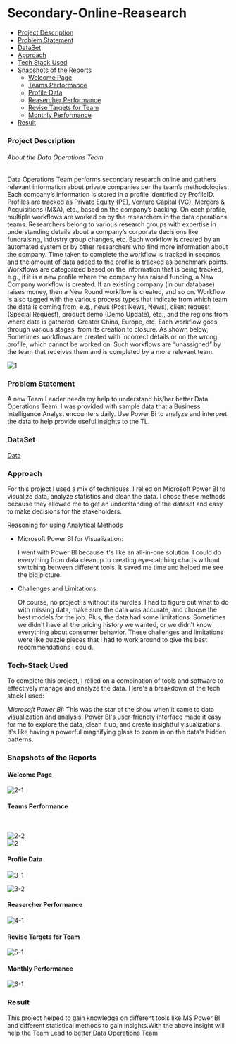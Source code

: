 # Secondary-Online-Reasearch

- [Project Description](#project-description)
- [Problem Statement](#problem-statement)
- [DataSet](#dataset)
- [Approach](#approach)
- [Tech Stack Used](#tech-stack-used)
- [Snapshots of the Reports](#snapshots-of-the-reports)
    - [Welcome Page](#welcome-page)
    - [Teams Performance](#teams-performance)
    - [Profile Data](profile-data)
    - [Reasercher Performance](reasercher-performance)
    - [Revise Targets for Team](revise-targets-for-team)
    - [Monthly Performance](monthly-performance)
- [Result](Result)


### Project Description
###### About the Data Operations Team
<p>Data Operations Team performs secondary research online and gathers relevant information about private companies per the team’s methodologies. Each company’s information is stored in a profile identified by ProfileID. Profiles are tracked as Private Equity (PE), Venture Capital (VC), Mergers & Acquisitions (M&A), etc., based on the company’s backing. On each profile, multiple workflows are worked on by the researchers in the data operations teams. Researchers belong to various research groups with expertise in understanding details about a company’s corporate decisions like fundraising, industry group changes, etc. Each workflow is created by an automated system or by other researchers who find more information about the company. Time taken to complete the workflow is tracked in seconds, and the amount of data added to the profile is tracked as benchmark points. Workflows are categorized based on the information that is being tracked, e.g., if it is a new profile where the company has raised funding, a New Company workflow is created. If an existing company (in our database) raises money, then a New Round workflow is created, and so on. Workflow is also tagged with the various process types that indicate from which team the data is coming from, e.g., news (Post News, News), client request (Special Request), product demo (Demo Update), etc., and the regions from where data is gathered, Greater China, Europe, etc. Each workflow goes through various stages, from its creation to closure. As shown below, Sometimes workflows are created with incorrect details or on the wrong profile, which cannot be worked on. Such workflows are “unassigned” by the team that receives them and is completed by a more relevant team.</p>

![1](https://github.com/SushmaRaasi/Secondary-Online-Reasearch/assets/79751402/52f97574-33ae-4000-849e-bc5ecbb08d21)

### Problem Statement
<p>A new Team Leader needs my help to understand his/her better Data Operations Team. I was provided with sample data that a Business Intelligence Analyst encounters daily. Use Power Bi to analyze and interpret the data to help provide useful insights to the TL.</p>

### DataSet
[Data](https://drive.google.com/file/d/1afSMYCuGOzYVcsHRGvwfGfnxZ-T2V9aZ/view?usp=sharing)

### Approach
<p>For this project I used a mix of techniques. I relied on Microsoft Power BI to visualize data, analyze statistics and clean the data. I chose these methods because they allowed me to get an understanding of the dataset and easy to make decisions for the stakeholders.
</p>
<p>Reasoning for using Analytical Methods
</p>
<ul>
  <li>Microsoft Power BI for Visualization:</li>
  <p>I went with Power BI because it's like an all-in-one solution. I could do everything from data cleanup to creating eye-catching charts without switching between different tools. It saved me time and helped me see the big picture.
</p>
  <li>Challenges and Limitations:</li>
  <p>Of course, no project is without its hurdles. I had to figure out what to do with missing data, make sure the data was accurate, and choose the best models for the job. Plus, the data had some limitations. Sometimes we didn't have all the pricing history we wanted, or we didn't know everything about consumer behavior. These challenges and limitations were like puzzle pieces that I had to work around to give the best recommendations I could.</p>
</ul>

### Tech-Stack Used
<p>To complete this project, I relied on a combination of tools and software to effectively manage and analyze the data. Here's a breakdown of the tech stack I used:
</p>
<p><i>Microsoft Power BI:</i> This was the star of the show when it came to data visualization and analysis. Power BI's user-friendly interface made it easy for me to explore the data, clean it up, and create insightful visualizations. It's like having a powerful magnifying glass to zoom in on the data's hidden patterns.
</p>

### Snapshots of the Reports
#### Welcome Page
![2-1](https://github.com/SushmaRaasi/Secondary-Online-Reasearch/assets/79751402/c7bddf04-450e-4a90-9158-f322bd40fd97)
<br>
#### Teams Performance
<br>

![2-2](https://github.com/SushmaRaasi/Secondary-Online-Reasearch/assets/79751402/204c24f8-eb6a-4f39-9f68-7fd8e0c6cee8)
<br>
![2](https://github.com/SushmaRaasi/Secondary-Online-Reasearch/assets/79751402/05ab234c-ca11-4c99-8141-fba5097e5363)
<br>
#### Profile Data

![3-1](https://github.com/SushmaRaasi/Secondary-Online-Reasearch/assets/79751402/1ef224d3-041d-448c-bb4d-7fa50b5aea21)

![3-2](https://github.com/SushmaRaasi/Secondary-Online-Reasearch/assets/79751402/a3011fce-4551-428b-9b4b-65a72a574ba4)

#### Reasercher Performance
![4-1](https://github.com/SushmaRaasi/Secondary-Online-Reasearch/assets/79751402/a32cb14f-d665-485c-9a5c-c48fd60d08ca)
#### Revise Targets for Team
![5-1](https://github.com/SushmaRaasi/Secondary-Online-Reasearch/assets/79751402/89fa249a-21ae-4534-ad81-11487ce4afcd)

#### Monthly Performance
![6-1](https://github.com/SushmaRaasi/Secondary-Online-Reasearch/assets/79751402/97d09899-ac50-4fa2-a7ef-7dd4f1dcfb1b)

### Result
<p>This project helped to gain knowledge on different tools like MS Power BI and different statistical methods to gain insights.With the above insight will help the Team Lead to better Data Operations Team</p>
</p>
